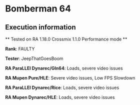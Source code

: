# Bomberman 64 

## Execution information

** Tested on RA 1.18.0 Crossmix 1.1.0 Performance mode **

**Rank**: FAULTY

**Tester**: JeepThatGoesBoom


**RA ParaLLEl Dynarec/Gln64**: Loads, severe video issues

**RA Mupen Pure/HLE**: Severe video issues, Low FPS Slowdown

**RA ParaLLEl Dynarec/Rice**: Loads, severe video issues

**RA Mupen Dynarec/HLE**: Loads, severe video issues